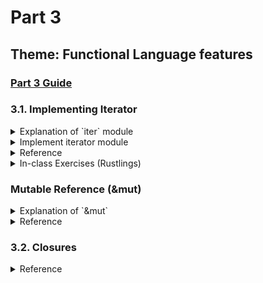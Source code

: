 # Part 3

## Theme: Functional Language features

### [Part 3 Guide](https://clear-venus-f3d.notion.site/Boom-Labs-Rust-3-eecfa7e2bafe4c7a83b33104cb6a0d8b)

### 3.1. Implementing Iterator

<details>
<summary> Explanation of `iter` module </summary>
<div markdown="1"> <blockquote>

The iterator pattern allows you to perform some task on a sequence of items in turn. An iterator is responsible for the logic of iterating over each item and determining when the sequence has finished. When you use iterators, you don’t have to reimplement that logic yourself.

In Rust, iterators are *lazy*, meaning they have no effect until you call methods that consume the iterator to use it up.

All iterators implement a trait named `Iterator` that is defined in the standard library. The definition of the trait looks like this:

```rust
trait Iterator {
    type Item;
    fn next(&mut self) -> Option<Self::Item>;
}
```

An iterator has a method, [`next`](https://doc.rust-lang.org/stable/std/iter/trait.Iterator.html#tymethod.next), which when called, returns an [`Option<Item>`](https://doc.rust-lang.org/stable/std/option/enum.Option.html). Calling [`next`](https://doc.rust-lang.org/stable/std/iter/trait.Iterator.html#tymethod.next) will return [`Some(Item)`](https://doc.rust-lang.org/stable/std/option/enum.Option.html#variant.Some) as long as there are elements, and once they’ve all been exhausted, will return `None` to indicate that iteration is finished. Individual iterators may choose to resume iteration, and so calling [`next`](https://doc.rust-lang.org/stable/std/iter/trait.Iterator.html#tymethod.next) again may or may not eventually start returning [`Some(Item)`](https://doc.rust-lang.org/stable/std/option/enum.Option.html#variant.Some) again at some point (for example, see [`TryIter`](https://doc.rust-lang.org/stable/std/sync/mpsc/struct.TryIter.html)).

[`Iterator`](https://doc.rust-lang.org/stable/std/iter/trait.Iterator.html)’s full definition includes a number of other methods as well, but they are default methods, built on top of [`next`](https://doc.rust-lang.org/stable/std/iter/trait.Iterator.html#tymethod.next), and so you get them for free.

Iterators are also composable, and it’s common to chain them together to do more complex forms of processing. See the [Adapters](https://doc.rust-lang.org/stable/std/iter/index.html#adapters) section for more details.

</blockquote></div></details>
<details>
<summary> Implement iterator module </summary>
<div markdown="1"> <blockquote>

Creating an iterator of your own involves two steps: creating a `struct` to hold the iterator’s state, and then implementing [`Iterator`](https://doc.rust-lang.org/stable/std/iter/trait.Iterator.html) for that `struct`. This is why there are so many `struct`s in this module: there is one for each iterator and iterator adapter.

Let’s make an iterator named `Counter` which counts from `1` to `5`:

```rust
// First, the struct:

/// An iterator which counts from one to five
struct Counter {
    count: usize,
}

// we want our count to start at one, so let's add a new() method to help.
// This isn't strictly necessary, but is convenient. Note that we start
// `count` at zero, we'll see why in `next()`'s implementation below.
impl Counter {
    fn new() -> Counter {
        Counter { count: 0 }
    }
}

// Then, we implement `Iterator` for our `Counter`:

impl Iterator for Counter {
    // we will be counting with usize
    type Item = usize;

    // next() is the only required method
    fn next(&mut self) -> Option<Self::Item> {
        // Increment our count. This is why we started at zero.
        self.count += 1;

        // Check to see if we've finished counting or not.
        if self.count < 6 {
            Some(self.count)
        } else {
            None
        }
    }
}

// And now we can use it!

let mut counter = Counter::new();

assert_eq!(counter.next(), Some(1));
assert_eq!(counter.next(), Some(2));
assert_eq!(counter.next(), Some(3));
assert_eq!(counter.next(), Some(4));
assert_eq!(counter.next(), Some(5));
assert_eq!(counter.next(), None);
```

</blockquote></div></details>
<details>
<summary> Reference </summary>
<div markdown="1">

- [Vec in std::vec - Rust](https://doc.rust-lang.org/std/vec/struct.Vec.html)
- [std::iter - Rust](https://doc.rust-lang.org/stable/std/iter/index.html)
- [Iter in std::slice - Rust](https://doc.rust-lang.org/std/slice/struct.Iter.html)
- [Iterator in std::iter - Rust](https://doc.rust-lang.org/stable/std/iter/trait.Iterator.html)
- [The Rust Programming Language - Iterators](https://doc.rust-lang.org/book/ch13-02-iterators.html)
- [The Rust Programming Language - Advanced Traits](https://doc.rust-lang.org/book/ch19-03-advanced-traits.html)
- [Rust By Example](https://doc.rust-lang.org/rust-by-example/trait/iter.html)
</div></details>
<details>
<summary> In-class Exercises (Rustlings) </summary>
<div markdown="1"> <blockquote>

Complete rustlings “iterators 1, 2, 3, 4, 5” exercises.

Boilerplate codes are stored in path below,

`rustlings/exercises/standard_library_types/`

and you can verify your work by running `rustlings run iterators1` command.

</blockquote></div></details>

### Mutable Reference (&mut)

<details>
<summary> Explanation of `&mut` </summary>
<div markdown="1"> <blockquote>

```rust
fn main() {
    let s = String::from("hello");

    change(&s);
}

fn change(some_string: &String) {
    some_string.push_str(", world");
}
```

The above code snippet causes following error: `error[E0596]: cannot borrow some_string as mutable, as it is behind a & reference`

We can fix above code to allow us to modify a borrowed value with just a few small tweaks that use, instead, a *mutable reference*:

```rust
fn main() {
    let mut s = String::from("hello");

    change(&mut s);
}

fn change(some_string: &mut String) {
    some_string.push_str(", world");
}
```

Mutable references have one big restriction: if you have a mutable reference to a value, you can have no other references to that value. This code that attempts to create two mutable references to `s` will fail:

```rust
let mut s = String::from("hello");

let r1 = &s; // no problem
let r2 = &s; // no problem
let r3 = &mut s; // BIG PROBLEM

println!("{}, {}, and {}", r1, r2, r3);
```

</blockquote></div></details>
<details>
<summary> Reference </summary>
<div markdown="1">

- [The Rust Programming Language](https://doc.rust-lang.org/book/ch04-02-references-and-borrowing.html#mutable-references)
- [Rust By Example](https://doc.rust-lang.org/rust-by-example/scope/borrow/mut.html?highlight=mutable%20reference#mutability)
</div></details>

### 3.2. Closures

<details>
<summary> Reference </summary>
<div markdown="1">

- [The Rust Programming Language](https://doc.rust-lang.org/book/ch13-01-closures.html)
- [The Rust Reference](https://doc.rust-lang.org/reference/types/closure.html)
- [Finding Closure in Rust(EN)](https://huonw.github.io/blog/2015/05/finding-closure-in-rust/)
- [Finding Closure in Rust (KR)](https://parkcheolu.tistory.com/108)
</div></details>

